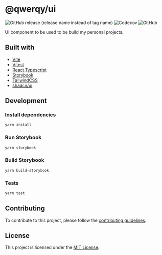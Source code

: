 # @qwerqy/ui

![GitHub release (release name instead of tag name)](https://img.shields.io/github/v/release/qwerqy/ui) ![Codecov](https://img.shields.io/codecov/c/gh/qwerqy/ui?token=KUVNUEVA99) ![GitHub](https://img.shields.io/github/license/qwerqy/ui)


UI component to be used to be build my personal projects.

## Built with
- [Vite](https://vitejs.dev/)
- [Vitest](https://vitest.dev/)
- [React Typescript](https://react.dev/)
- [Storybook](https://storybook.js.org)
- [TailwindCSS](https://tailwindcss.com)
- [shadcn/ui](https://ui.shadcn.com/)

## Development

### Install dependencies
    
```bash
yarn install
```

### Run Storybook

```bash
yarn storybook
```

### Build Storybook

```bash
yarn build-storybook
```

### Tests

```bash
yarn test
```


## Contributing

To contribute to this project, please follow the [contributing guidelines](CONTRIBUTORS.md).

## License

This project is licensed under the [MIT License](LICENSE.md).

